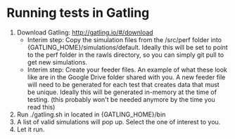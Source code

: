 # Running tests in Gatling

1. Download Gatling: http://gatling.io/#/download
	- Interim step: Copy the simulation files from the /src/perf folder into {GATLING_HOME}/simulations/default. Ideally this will be set to point to the perf folder in the rawls directory, so you can simply git pull to get new simulations.
	- Interim step: Create your feeder files. An example of what these look like are in the Google Drive folder shared with you. A new feeder file will need to be generated for each test that creates data that must be unique. Ideally this will be generated in-memory at the time of testing. (this probably won't be needed anymore by the time you read this)
2. Run ./gatling.sh in located in {GATLING_HOME}/bin
3. A list of valid simulations will pop up. Select the one of interest to you.
4. Let it run.